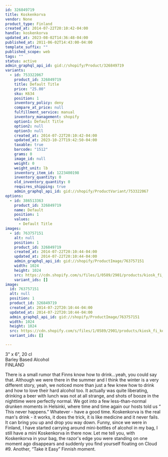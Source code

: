 ```yaml
---
id: 326849719
title: Koskenkorva
vendor: None
product_type: Finland
created_at: 2014-07-22T20:10:42-04:00
handle: koskenkorva
updated_at: 2023-08-02T14:36:48-04:00
published_at: 2011-06-02T14:43:00-04:00
template_suffix: ""
published_scope: web
tags: ""
status: active
admin_graphql_api_id: gid://shopify/Product/326849719
variants:
  - id: 753322067
    product_id: 326849719
    title: Default Title
    price: "25.00"
    sku: K634
    position: 1
    inventory_policy: deny
    compare_at_price: null
    fulfillment_service: manual
    inventory_management: shopify
    option1: Default Title
    option2: null
    option3: null
    created_at: 2014-07-22T20:10:42-04:00
    updated_at: 2023-10-27T19:42:50-04:00
    taxable: true
    barcode: "1512"
    grams: 0
    image_id: null
    weight: 0
    weight_unit: lb
    inventory_item_id: 1223400198
    inventory_quantity: 0
    old_inventory_quantity: 0
    requires_shipping: true
    admin_graphql_api_id: gid://shopify/ProductVariant/753322067
options:
  - id: 386513363
    product_id: 326849719
    name: Default
    position: 1
    values:
      - Default Title
images:
  - id: 763757151
    alt: null
    position: 1
    product_id: 326849719
    created_at: 2014-07-22T20:10:44-04:00
    updated_at: 2014-07-22T20:10:44-04:00
    admin_graphql_api_id: gid://shopify/ProductImage/763757151
    width: 1024
    height: 1024
    src: https://cdn.shopify.com/s/files/1/0589/2901/products/kiosk_fi_korsenkorva.jpeg?v=1406074244
    variant_ids: []
image:
  id: 763757151
  alt: null
  position: 1
  product_id: 326849719
  created_at: 2014-07-22T20:10:44-04:00
  updated_at: 2014-07-22T20:10:44-04:00
  admin_graphql_api_id: gid://shopify/ProductImage/763757151
  width: 1024
  height: 1024
  src: https://cdn.shopify.com/s/files/1/0589/2901/products/kiosk_fi_korsenkorva.jpeg?v=1406074244
  variant_ids: []

---
```


3" x 6", 20 cl  
Barley Based Alcohol  
FINLAND

There is a small rumor that Finns know how to drink...yeah, you could say that. Although we were there in the summer and I think the winter is a very different story, yeah, we noticed more than just a few knew how to drink and how to love their hard alcohol too. It actually was quite liberating, drinking a beer with lunch was not at all strange, and shots of booze in the nighttime were perfectly normal. We got into a few less-than-normal drunken moments in Helsinki, where time and time again our hosts told us “ This never happens.” Whatever - have a good time. Koskenkorva is the real man's drink - it works, it does the trick, it is like medicine and it never fails. It can bring you up and drop you way down. Funny, since we were in Finland, I have started carrying around mini-bottles of alcohol in my bag, I still have a mini Koskenkorva in there now. Let me tell you, with Koskenkorva in your bag, the razor's edge you were standing on one moment ago disappears and suddenly you find yourself floating on Cloud #9. Another, “Take it Easy” Finnish moment.